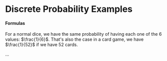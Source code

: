 # Discrete Probability Examples

<div class="row row-cols-lg-2"><div>

#### Formulas

For a normal dice, we have the same probability of having each one of the 6 values: $\frac{1}{6}$. That's also the case in a card game, we have $\frac{1}{52}$ if we have 52 cards.
</div><div>

...
</div></div>